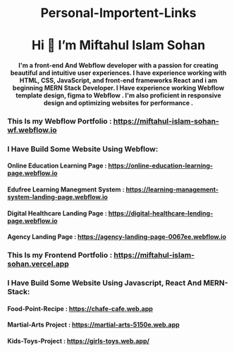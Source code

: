

<h1 align="center">Personal-Importent-Links</h1>

<h1 align="center">Hi 👋 I’m Miftahul Islam Sohan</h1>
<h4 align="center">I'm a front-end And Webflow developer with a passion for creating beautiful and intuitive user experiences. I have experience working with HTML, CSS, JavaScript, and front-end frameworks React and i am beginning MERN Stack Developer. I Have experience working Webflow template design, figma to Webflow . I'm also proficient in responsive design and optimizing websites for performance .</h4>



### This Is my Webflow Portfolio : https://miftahul-islam-sohan-wf.webflow.io
### I Have Build Some Website Using Webflow:
#### Online Education Learning Page : https://online-education-learning-page.webflow.io
#### Edufree Learning Manegment System : https://learning-management-system-landing-page.webflow.io
#### Digital Healthcare Landing Page : https://digital-healthcare-lending-page.webflow.io
#### Agency Landing Page :  https://agency-landing-page-0067ee.webflow.io



### This Is my Frontend Portfolio : https://miftahul-islam-sohan.vercel.app
### I Have Build Some Website Using Javascript, React And MERN-Stack:
#### Food-Point-Recipe : https://chafe-cafe.web.app
#### Martial-Arts Project : https://martial-arts-5150e.web.app
#### Kids-Toys-Project : https://girls-toys.web.app/

